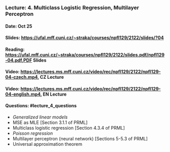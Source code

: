 ### Lecture: 4. Multiclass Logistic Regression, Multilayer Perceptron
#### Date: Oct 25
#### Slides: https://ufal.mff.cuni.cz/~straka/courses/npfl129/2122/slides/?04
#### Reading: https://ufal.mff.cuni.cz/~straka/courses/npfl129/2122/slides.pdf/npfl129-04.pdf,PDF Slides
#### Video: https://lectures.ms.mff.cuni.cz/video/rec/npfl129/2122/npfl129-04-czech.mp4, CZ Lecture
#### Video: https://lectures.ms.mff.cuni.cz/video/rec/npfl129/2122/npfl129-04-english.mp4, EN Lecture
#### Questions: #lecture_4_questions

- _Generalized linear models_
- MSE as MLE [Section 3.1.1 of PRML]
- Multiclass logistic regression [Section 4.3.4 of PRML]
- _Poisson regression_
- Multilayer perceptron (neural network) [Sections 5-5.3 of PRML]
- Universal approximation theorem
